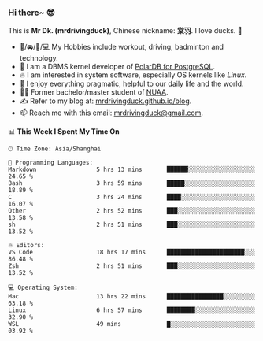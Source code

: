 ### Hi there~ 😎

This is **Mr Dk. (mrdrivingduck)**, Chinese nickname: **棠羽**. I love ducks. 🦆

- 💪/🚘/🏸/💻 My Hobbies include workout, driving, badminton and technology.
- 🍊 I am a DBMS kernel developer of [PolarDB for PostgreSQL](https://github.com/ApsaraDB/PolarDB-for-PostgreSQL).
- 🔥 I am interested in system software, especially OS kernels like *Linux*.
- 🔧 I enjoy everything pragmatic, helpful to our daily life and the world.
- 👨‍🎓 Former bachelor/master student of [NUAA](https://en.wikipedia.org/wiki/Nanjing_University_of_Aeronautics_and_Astronautics).
- ✍ Refer to my blog at: [mrdrivingduck.github.io/blog](https://mrdrivingduck.github.io/blog/).
- 📫 Reach me with this email: [mrdrivingduck@gmail.com](mailto:mrdrivingduck@gmail.com).

<!--START_SECTION:waka-->
📊 **This Week I Spent My Time On** 

```text
🕑︎ Time Zone: Asia/Shanghai

💬 Programming Languages: 
Markdown                 5 hrs 13 mins       ██████░░░░░░░░░░░░░░░░░░░   24.65 % 
Bash                     3 hrs 59 mins       █████░░░░░░░░░░░░░░░░░░░░   18.89 % 
C                        3 hrs 24 mins       ████░░░░░░░░░░░░░░░░░░░░░   16.07 % 
Other                    2 hrs 52 mins       ███░░░░░░░░░░░░░░░░░░░░░░   13.58 % 
sh                       2 hrs 51 mins       ███░░░░░░░░░░░░░░░░░░░░░░   13.52 % 

🔥 Editors: 
VS Code                  18 hrs 17 mins      ██████████████████████░░░   86.48 % 
Zsh                      2 hrs 51 mins       ███░░░░░░░░░░░░░░░░░░░░░░   13.52 % 

💻 Operating System: 
Mac                      13 hrs 22 mins      ████████████████░░░░░░░░░   63.18 % 
Linux                    6 hrs 57 mins       ████████░░░░░░░░░░░░░░░░░   32.90 % 
WSL                      49 mins             █░░░░░░░░░░░░░░░░░░░░░░░░   03.92 % 
```


<!--END_SECTION:waka-->

<!-- ![Mr Dk.'s GitHub Stats](https://github-readme-stats.vercel.app/api?username=mrdrivingduck&count_private&show_icons=true&theme=buefy) -->

<!-- ![Most Used Languages](https://github-readme-stats.vercel.app/api/top-langs/?username=mrdrivingduck&exclude_repo=mips32-CPU,snort-tcp-socket&theme=buefy&layout=compact&langs_count=10) -->


<!--
**mrdrivingduck/mrdrivingduck** is a ✨ _special_ ✨ repository because its `README.md` (this file) appears on your GitHub profile.

Here are some ideas to get you started:

- 🔭 I’m currently working on ...
- 🌱 I’m currently learning ...
- 👯 I’m looking to collaborate on ...
- 🤔 I’m looking for help with ...
- 💬 Ask me about ...
- 📫 How to reach me: ...
- 😄 Pronouns: ...
- ⚡ Fun fact: ...
-->
